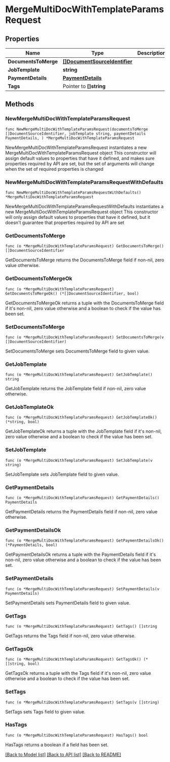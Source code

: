 # MergeMultiDocWithTemplateParamsRequest

## Properties

Name | Type | Description | Notes
------------ | ------------- | ------------- | -------------
**DocumentsToMerge** | [**[]DocumentSourceIdentifier**](DocumentSourceIdentifier.md) |  | 
**JobTemplate** | **string** |  | 
**PaymentDetails** | [**PaymentDetails**](PaymentDetails.md) |  | 
**Tags** | Pointer to **[]string** |  | [optional] 

## Methods

### NewMergeMultiDocWithTemplateParamsRequest

`func NewMergeMultiDocWithTemplateParamsRequest(documentsToMerge []DocumentSourceIdentifier, jobTemplate string, paymentDetails PaymentDetails, ) *MergeMultiDocWithTemplateParamsRequest`

NewMergeMultiDocWithTemplateParamsRequest instantiates a new MergeMultiDocWithTemplateParamsRequest object
This constructor will assign default values to properties that have it defined,
and makes sure properties required by API are set, but the set of arguments
will change when the set of required properties is changed

### NewMergeMultiDocWithTemplateParamsRequestWithDefaults

`func NewMergeMultiDocWithTemplateParamsRequestWithDefaults() *MergeMultiDocWithTemplateParamsRequest`

NewMergeMultiDocWithTemplateParamsRequestWithDefaults instantiates a new MergeMultiDocWithTemplateParamsRequest object
This constructor will only assign default values to properties that have it defined,
but it doesn't guarantee that properties required by API are set

### GetDocumentsToMerge

`func (o *MergeMultiDocWithTemplateParamsRequest) GetDocumentsToMerge() []DocumentSourceIdentifier`

GetDocumentsToMerge returns the DocumentsToMerge field if non-nil, zero value otherwise.

### GetDocumentsToMergeOk

`func (o *MergeMultiDocWithTemplateParamsRequest) GetDocumentsToMergeOk() (*[]DocumentSourceIdentifier, bool)`

GetDocumentsToMergeOk returns a tuple with the DocumentsToMerge field if it's non-nil, zero value otherwise
and a boolean to check if the value has been set.

### SetDocumentsToMerge

`func (o *MergeMultiDocWithTemplateParamsRequest) SetDocumentsToMerge(v []DocumentSourceIdentifier)`

SetDocumentsToMerge sets DocumentsToMerge field to given value.


### GetJobTemplate

`func (o *MergeMultiDocWithTemplateParamsRequest) GetJobTemplate() string`

GetJobTemplate returns the JobTemplate field if non-nil, zero value otherwise.

### GetJobTemplateOk

`func (o *MergeMultiDocWithTemplateParamsRequest) GetJobTemplateOk() (*string, bool)`

GetJobTemplateOk returns a tuple with the JobTemplate field if it's non-nil, zero value otherwise
and a boolean to check if the value has been set.

### SetJobTemplate

`func (o *MergeMultiDocWithTemplateParamsRequest) SetJobTemplate(v string)`

SetJobTemplate sets JobTemplate field to given value.


### GetPaymentDetails

`func (o *MergeMultiDocWithTemplateParamsRequest) GetPaymentDetails() PaymentDetails`

GetPaymentDetails returns the PaymentDetails field if non-nil, zero value otherwise.

### GetPaymentDetailsOk

`func (o *MergeMultiDocWithTemplateParamsRequest) GetPaymentDetailsOk() (*PaymentDetails, bool)`

GetPaymentDetailsOk returns a tuple with the PaymentDetails field if it's non-nil, zero value otherwise
and a boolean to check if the value has been set.

### SetPaymentDetails

`func (o *MergeMultiDocWithTemplateParamsRequest) SetPaymentDetails(v PaymentDetails)`

SetPaymentDetails sets PaymentDetails field to given value.


### GetTags

`func (o *MergeMultiDocWithTemplateParamsRequest) GetTags() []string`

GetTags returns the Tags field if non-nil, zero value otherwise.

### GetTagsOk

`func (o *MergeMultiDocWithTemplateParamsRequest) GetTagsOk() (*[]string, bool)`

GetTagsOk returns a tuple with the Tags field if it's non-nil, zero value otherwise
and a boolean to check if the value has been set.

### SetTags

`func (o *MergeMultiDocWithTemplateParamsRequest) SetTags(v []string)`

SetTags sets Tags field to given value.

### HasTags

`func (o *MergeMultiDocWithTemplateParamsRequest) HasTags() bool`

HasTags returns a boolean if a field has been set.


[[Back to Model list]](../README.md#documentation-for-models) [[Back to API list]](../README.md#documentation-for-api-endpoints) [[Back to README]](../README.md)


